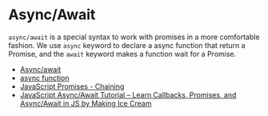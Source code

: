 # Async/Await

`async/await` is a special syntax to work with promises in a more comfortable fashion.
We use `async` keyword to declare a async function that return a Promise, and the `await` keyword makes a function wait for a Promise.

- [Async/await](https://javascript.info/async-await)
- [async function](https://developer.mozilla.org/en-US/docs/Web/JavaScript/Reference/Statements/async_function)
- [JavaScript Promises - Chaining](https://www.codeguage.com/courses/advanced-js/promises-chaining)
- [JavaScript Async/Await Tutorial – Learn Callbacks, Promises, and Async/Await in JS by Making Ice Cream](https://www.freecodecamp.org/news/javascript-async-await-tutorial-learn-callbacks-promises-async-await-by-making-icecream/)
